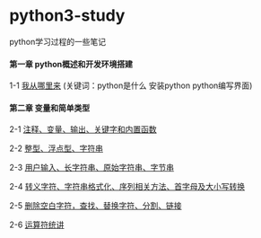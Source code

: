 # python3-study
python学习过程的一些笔记

#### 第一章 python概述和开发环境搭建
1-1 [我从哪里来](https://github.com/ganyj/python3-study/blob/master/%E7%AC%AC%E4%B8%80%E7%AB%A0%20python%E6%A6%82%E8%BF%B0%E5%92%8C%E5%BC%80%E5%8F%91%E7%8E%AF%E5%A2%83%E6%90%AD%E5%BB%BA/1-1-%E6%88%91%E4%BB%8E%E5%93%AA%E9%87%8C%E6%9D%A5%EF%BC%9F.md)   (关键词：python是什么 安装python python编写界面)

#### 第二章 变量和简单类型 
2-1 [注释、变量、输出、关键字和内置函数](https://github.com/ganyj/python3-study/blob/master/%E7%AC%AC%E4%BA%8C%E7%AB%A0%20%E5%8F%98%E9%87%8F%E5%92%8C%E7%AE%80%E5%8D%95%E7%B1%BB%E5%9E%8B/2-1%E6%B3%A8%E9%87%8A%E3%80%81%E5%8F%98%E9%87%8F%E3%80%81%E8%BE%93%E5%87%BA%E3%80%81%E5%85%B3%E9%94%AE%E5%AD%97%E5%92%8C%E5%86%85%E7%BD%AE%E5%87%BD%E6%95%B0.md)

2-2 [整型、浮点型、字符串](https://github.com/ganyj/python3-study/blob/master/%E7%AC%AC%E4%BA%8C%E7%AB%A0%20%E5%8F%98%E9%87%8F%E5%92%8C%E7%AE%80%E5%8D%95%E7%B1%BB%E5%9E%8B/2-2%E6%95%B4%E5%9E%8B%E3%80%81%E6%B5%AE%E7%82%B9%E5%9E%8B%E3%80%81%E5%AD%97%E7%AC%A6%E4%B8%B2.md)

2-3 [用户输入、长字符串、原始字符串、字节串](https://github.com/ganyj/python3-study/blob/master/%E7%AC%AC%E4%BA%8C%E7%AB%A0%20%E5%8F%98%E9%87%8F%E5%92%8C%E7%AE%80%E5%8D%95%E7%B1%BB%E5%9E%8B/2-3%E7%94%A8%E6%88%B7%E8%BE%93%E5%85%A5%E3%80%81%E9%95%BF%E5%AD%97%E7%AC%A6%E4%B8%B2%E3%80%81%E5%8E%9F%E5%A7%8B%E5%AD%97%E7%AC%A6%E4%B8%B2%E3%80%81%E5%AD%97%E8%8A%82%E4%B8%B2.md)

2-4 [转义字符、字符串格式化、序列相关方法、首字母及大小写转换](https://github.com/ganyj/python3-study/blob/master/%E7%AC%AC%E4%BA%8C%E7%AB%A0%20%E5%8F%98%E9%87%8F%E5%92%8C%E7%AE%80%E5%8D%95%E7%B1%BB%E5%9E%8B/2-4%E8%BD%AC%E4%B9%89%E5%AD%97%E7%AC%A6%E3%80%81%E5%AD%97%E7%AC%A6%E4%B8%B2%E6%A0%BC%E5%BC%8F%E5%8C%96%E3%80%81%E5%BA%8F%E5%88%97%E7%9B%B8%E5%85%B3%E6%96%B9%E6%B3%95%E3%80%81%E9%A6%96%E5%AD%97%E6%AF%8D%E5%8F%8A%E5%A4%A7%E5%B0%8F%E5%86%99%E8%BD%AC%E6%8D%A2.md)
 
2-5 [删除空白字符，查找、替换字符、分割、链接](https://github.com/ganyj/python3-study/blob/master/%E7%AC%AC%E4%BA%8C%E7%AB%A0%20%E5%8F%98%E9%87%8F%E5%92%8C%E7%AE%80%E5%8D%95%E7%B1%BB%E5%9E%8B/2-5%E5%88%A0%E9%99%A4%E7%A9%BA%E7%99%BD%E5%AD%97%E7%AC%A6%EF%BC%8C%E6%9F%A5%E6%89%BE%E3%80%81%E6%9B%BF%E6%8D%A2%E5%AD%97%E7%AC%A6%E3%80%81%E5%88%86%E5%89%B2%E3%80%81%E9%93%BE%E6%8E%A5.md)

2-6 [运算符统讲](https://github.com/ganyj/python3-study/blob/master/%E7%AC%AC%E4%BA%8C%E7%AB%A0%20%E5%8F%98%E9%87%8F%E5%92%8C%E7%AE%80%E5%8D%95%E7%B1%BB%E5%9E%8B/2-6%E8%BF%90%E7%AE%97%E7%AC%A6%E7%BB%9F%E8%AE%B2.md)
